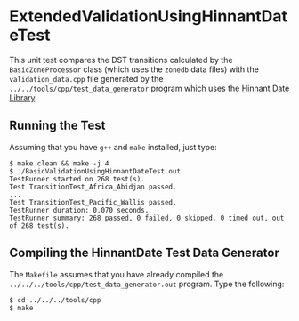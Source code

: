 # ExtendedValidationUsingHinnantDateTest

This unit test compares the DST transitions calculated by the
`BasicZoneProcessor` class (which uses the `zonedb` data files) with the
`validation_data.cpp` file generated by the
`../../tools/cpp/test_data_generator` program which uses the [Hinnant Date
Library](https://github.com/HowardHinnant/date).

## Running the Test

Assuming that you have `g++` and `make` installed, just type:
```
$ make clean && make -j 4
$ ./BasicValidationUsingHinnantDateTest.out
TestRunner started on 268 test(s).
Test TransitionTest_Africa_Abidjan passed.
...
Test TransitionTest_Pacific_Wallis passed.
TestRunner duration: 0.070 seconds.
TestRunner summary: 268 passed, 0 failed, 0 skipped, 0 timed out, out of 268 test(s).
```

## Compiling the HinnantDate Test Data Generator

The `Makefile` assumes that you have already compiled the
`../../../tools/cpp/test_data_generator.out` program. Type the following:

```
$ cd ../../../tools/cpp
$ make
```
